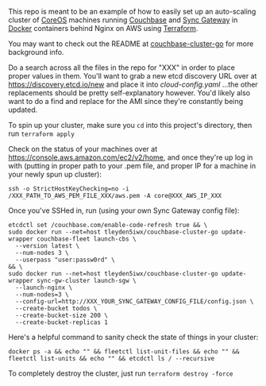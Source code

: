 This repo is meant to be an example of how to easily set up an auto-scaling cluster of [CoreOS](https://coreos.com/) machines running [Couchbase](http://www.couchbase.com/nosql-databases/couchbase-server) and [Sync Gateway](https://github.com/couchbase/sync_gateway) in [Docker](https://www.docker.com/) containers behind Nginx on AWS using [Terraform](https://terraform.io/).

You may want to check out the README at [couchbase-cluster-go](https://github.com/tleyden/couchbase-cluster-go) for more background info.

Do a search across all the files in the repo for "XXX" in order to place proper values in them. You'll want to grab a new etcd discovery URL over at https://discovery.etcd.io/new and place it into *cloud-config.yaml* ...the other replacements should be pretty self-explanatory however. You'd likely also want to do a find and replace for the AMI since they're constantly being updated.

To spin up your cluster, make sure you `cd` into this project's directory, then run `terraform apply`

Check on the status of your machines over at https://console.aws.amazon.com/ec2/v2/home, and once they're up log in with (putting in proper path to your .pem file, and proper IP for a machine in your newly spun up cluster):

`ssh -o StrictHostKeyChecking=no -i /XXX_PATH_TO_AWS_PEM_FILE_XXX/aws.pem -A core@XXX_AWS_IP_XXX`

Once you've SSHed in, run (using your own Sync Gateway config file):

```
etcdctl set /couchbase.com/enable-code-refresh true && \
sudo docker run --net=host tleyden5iwx/couchbase-cluster-go update-wrapper couchbase-fleet launch-cbs \
  --version latest \
  --num-nodes 3 \
  --userpass "user:passw0rd" \
&& \
sudo docker run --net=host tleyden5iwx/couchbase-cluster-go update-wrapper sync-gw-cluster launch-sgw \
  --launch-nginx \
  --num-nodes=3 \
  --config-url=http://XXX_YOUR_SYNC_GATEWAY_CONFIG_FILE/config.json \
  --create-bucket todos \
  --create-bucket-size 200 \
  --create-bucket-replicas 1
  ```

Here's a helpful command to sanity check the state of things in your cluster:

`docker ps -a && echo "" && fleetctl list-unit-files && echo "" && fleetctl list-units && echo "" && etcdctl ls / --recursive`

To completely destroy the cluster, just run `terraform destroy -force`
